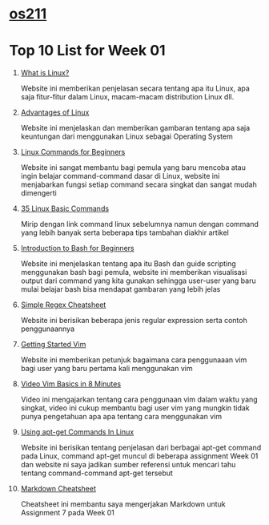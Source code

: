 # [os211](https://rafimoreno.github.io/os211/)
# Top 10 List for Week 01
1. [What is Linux?](https://www.networkworld.com/article/3215226/what-is-linux-uses-featres-products-operating-systems.html)
    
    Website ini memberikan penjelasan secara tentang apa itu Linux, apa saja fitur-fitur dalam Linux, macam-macam distribution Linux dll.

2. [Advantages of Linux](https://www.educba.com/advantage-of-linux/)

   Website ini menjelaskan dan memberikan gambaran tentang apa saja keuntungan dari menggunakan Linux sebagai Operating System
   
3. [Linux Commands for Beginners](https://hackr.io/blog/basic-linux-commands)

   Website ini sangat membantu bagi pemula yang baru mencoba atau ingin belajar command-command dasar di Linux, website ini
   menjabarkan fungsi setiap command secara singkat dan sangat mudah dimengerti
   
4. [35 Linux Basic Commands](https://www.hostinger.com/tutorials/linux-commands)
  
    Mirip dengan link command linux sebelumnya namun dengan command yang lebih banyak serta beberapa tips tambahan diakhir artikel
  
5. [Introduction to Bash for Beginners](https://livecodestream.dev/post/introduction-to-bash-for-beginners/)

    Website ini menjelaskan tentang apa itu Bash dan guide scripting menggunakan bash bagi pemula, website ini memberikan visualisasi output
    dari command yang kita gunakan sehingga user-user yang baru mulai belajar bash bisa mendapat gambaran yang lebih jelas
  
6. [Simple Regex Cheatsheet](https://medium.com/factory-mind/regex-tutorial-a-simple-cheatsheet-by-examples-649dc1c3f285)
  
    Website ini berisikan beberapa jenis regular expression serta contoh penggunaannya
  
7. [Getting Started Vim](https://opensource.com/article/19/3/getting-started-vim)

    Website ini memberikan petunjuk bagaimana cara penggunaaan vim bagi user yang baru pertama kali menggunakan vim

8. [Video Vim Basics in 8 Minutes](https://www.youtube.com/watch?v=ggSyF1SVFr4)

    Video ini mengajarkan tentang cara penggunaan vim dalam waktu yang singkat, video ini cukup membantu bagi user
    vim yang mungkin tidak punya pengetahuan apa apa tentang cara menggunakan vim

9. [Using apt-get Commands In Linux](https://itsfoss.com/apt-get-linux-guide/)
    
    Website ini berisikan tentang penjelasan dari berbagai apt-get command pada Linux, command apt-get muncul di
    beberapa assignment Week 01 dan website ni saya jadikan sumber referensi untuk mencari tahu tentang command-command
    apt-get tersebut
    
10. [Markdown Cheatsheet](https://github.com/adam-p/markdown-here/wiki/Markdown-Cheatsheet)
    
    Cheatsheet ini membantu saya mengerjakan Markdown untuk Assignment 7 pada Week 01
 
